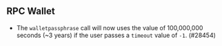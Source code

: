 RPC Wallet
----------

- The `walletpassphrase` call will now uses the value of 100,000,000 seconds (~3 years)
  if the user passes a `timeout` value of `-1`. (#28454)
